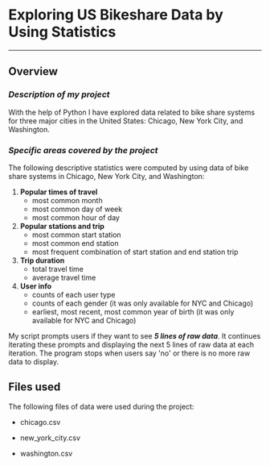# **Exploring US Bikeshare Data by Using Statistics**
***

## **Overview**
### _Description of my project_
With the help of Python I have explored data related to bike share systems for three major cities in the United States: Chicago, New York City, and Washington.
### _Specific areas covered by the project_
The following descriptive statistics were computed by using data of bike share systems in Chicago, New York City, and Washington:
1.  **Popular times of travel**
    + most common month
    - most common day of week
    - most common hour of day
1.  **Popular stations and trip**
    + most common start station
    - most common end station
    + most frequent combination of start station and end station trip
1.  **Trip duration**
    + total travel time
    - average travel time
1.  **User info**
    + counts of each user type
    - counts of each gender (it was only available for NYC and Chicago)
    - earliest, most recent, most common year of birth (it was only available for NYC and Chicago)

My script prompts users if they want to see **_5 lines of raw data_**. It continues iterating these prompts and displaying the next 5 lines of raw data at each iteration. The program stops when users say 'no' or there is no more raw data to display.

## **Files used**
The following files of data were used during the project:
- chicago.csv
+ new_york_city.csv
* washington.csv
